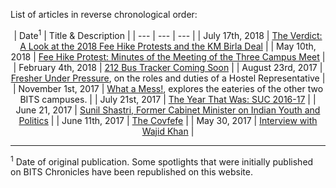 <!-- TITLE: General News-->
<!-- SUBTITLE: News updates on what's happening on campus, as well as in the world outside. -->

List of articles in reverse chronological order:

<center>

| Date<sup>1</sup> | Title & Description |
| --- | --- | --- |
| July 17th, 2018 | [The Verdict: A Look at the 2018 Fee Hike Protests and the KM Birla Deal](/news/general/2018-protest-and-deal) |
| May 10th, 2018 | [Fee Hike Protest: Minutes of the Meeting of the Three Campus Meet](/news/general/2018-fee-hike-directors-meet-minutes)  |
| February 4th, 2018 | [212 Bus Tracker Coming Soon](/news/general/212-tracker-soon) |
| August 23rd, 2017 | [Fresher Under Pressure](/news/general/2017-hrep-elections), on the roles and duties of a Hostel Representative |
| November 1st, 2017 | [What a Mess!](/news/general/mess-other-campuses), explores the eateries of the other two BITS campuses. | 
| July 21st, 2017  | [The Year That Was: SUC 2016-17](/news/general/suc-2016-17) |
| June 21, 2017 | [Sunil Shastri, Former Cabinet Minister on Indian Youth and Politics](/news/general/2017-sunil-shastri-on-youth) |
| June 11th, 2017 | [The Covfefe](/news/general/2017-animal-cruelty-law) |
| May 30, 2017 | [Interview with Wajid Khan](2017-wajid-khan-interview) |


</center>

-----

<sup>1</sup> Date of original publication. Some spotlights that were initially published on BITS Chronicles have been republished on this website.  